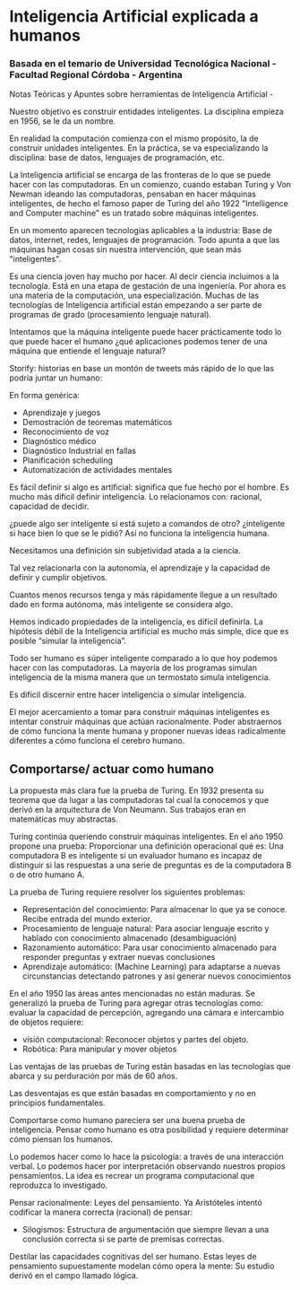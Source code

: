 # Inteligencia Artificial explicada a humanos
### Basada en el temario de Universidad Tecnológica Nacional - Facultad Regional Córdoba - Argentina
Notas Teóricas y Apuntes sobre herramientas de Inteligencia Artificial -

Nuestro objetivo es construir entidades inteligentes. La disciplina empieza en 1956, se le da un nombre.

  


En realidad la computación comienza con el mismo propósito, la de construir unidades inteligentes. En la práctica, se va especializando la disciplina: base de datos, lenguajes de programación, etc.

  


La Inteligencia artificial se encarga de las fronteras de lo que se puede hacer con las computadoras. En un comienzo, cuando estaban Turing y Von Newman ideando las computadoras, pensaban en hacer máquinas inteligentes, de hecho el famoso paper de Turing del año 1922 "Intelligence and Computer machine" es un tratado sobre máquinas inteligentes.

En un momento aparecen tecnologías aplicables a la industria: Base de datos, internet, redes, lenguajes de programación. Todo apunta a que las máquinas hagan cosas sin nuestra intervención, que sean más "inteligentes".

  


Es una ciencia joven hay mucho por hacer. Al decir ciencia incluimos a la tecnología. Está en una etapa de gestación de una ingeniería. Por ahora es una materia de la computación, una especialización. Muchas de las tecnologías de Inteligencia artificial están empezando a ser parte de programas de grado (procesamiento lenguaje natural).

  


Intentamos que la máquina inteligente puede hacer prácticamente todo lo que puede hacer el humano ¿qué aplicaciones podemos tener de una máquina que entiende el lenguaje natural?

Storify: historias en base un montón de tweets más rápido de lo que las podría juntar un humano:

En forma genérica:

-   Aprendizaje y juegos
-   Demostración de teoremas matemáticos
-   Reconocimiento de voz
-   Diagnóstico médico
-   Diagnóstico Industrial en fallas
-   Planificación scheduling
-   Automatización de actividades mentales

  


Es fácil definir si algo es artificial: significa que fue hecho por el hombre. Es mucho más difícil definir inteligencia. Lo relacionamos con: racional, capacidad de decidir.

¿puede algo ser inteligente si está sujeto a comandos de otro? ¿inteligente si hace bien lo que se le pidió? Así no funciona la inteligencia humana.

Necesitamos una definición sin subjetividad atada a la ciencia.

  


Tal vez relacionarla con la autonomía, el aprendizaje y la capacidad de definir y cumplir objetivos.

  


Cuantos menos recursos tenga y más rápidamente llegue a un resultado dado en forma autónoma, más inteligente se considera algo.

Hemos indicado propiedades de la inteligencia, es difícil definirla. La hipótesis débil de la Inteligencia artificial es mucho más simple, dice que es posible “simular la inteligencia”.

  


Todo ser humano es súper inteligente comparado a lo que hoy podemos hacer con las computadoras. La mayoría de los programas simulan inteligencia de la misma manera que un termostato simula inteligencia.

Es difícil discernir entre hacer inteligencia o simular inteligencia.

  


El mejor acercamiento a tomar para construir máquinas inteligentes es intentar construir máquinas que actúan racionalmente. Poder abstraernos de cómo funciona la mente humana y proponer nuevas ideas radicalmente diferentes a cómo funciona el cerebro humano.

  


## Comportarse/ actuar como humano

La propuesta más clara fue la prueba de Turing. En 1932 presenta su teorema que da lugar a las computadoras tal cual la conocemos y que derivó en la arquitectura de Von Neumann. Sus trabajos eran en matemáticas muy abstractas.

Turing continúa queriendo construir máquinas inteligentes. En el año 1950 propone una prueba: Proporcionar una definición operacional qué es: Una computadora B es inteligente si un evaluador humano es incapaz de distinguir si las respuestas a una serie de preguntas es de la computadora B o de otro humano A.

La prueba de Turing requiere resolver los siguientes problemas:

-   Representación del conocimiento: Para almacenar lo que ya se conoce. Recibe entrada del mundo exterior.
-   Procesamiento de lenguaje natural: Para asociar lenguaje escrito y hablado con conocimiento almacenado (desambiguación)
-   Razonamiento automático: Para usar conocimiento almacenado para responder preguntas y extraer nuevas conclusiones
-   Aprendizaje automático: (Machine Learning) para adaptarse a nuevas circunstancias detectando patrones y así generar nuevos conocimientos

  


En el año 1950 las áreas antes mencionadas no están maduras. Se generalizó la prueba de Turing para agregar otras tecnologías como: evaluar la capacidad de percepción, agregando una cámara e intercambio de objetos requiere:

-   visión computacional: Reconocer objetos y partes del objeto.
-   Robótica: Para manipular y mover objetos

  


Las ventajas de las pruebas de Turing están basadas en las tecnologías que abarca y su perduración por más de 60 años.

Las desventajas es que están basadas en comportamiento y no en principios fundamentales.

Comportarse como humano pareciera ser una buena prueba de inteligencia. Pensar como humano es otra posibilidad y requiere determinar cómo piensan los humanos.

Lo podemos hacer como lo hace la psicología: a través de una interacción verbal. Lo podemos hacer por interpretación observando nuestros propios pensamientos. La idea es recrear un programa computacional que reproduzca lo investigado.

  


Pensar racionalmente: Leyes del pensamiento. Ya Aristóteles intentó codificar la manera correcta (racional) de pensar:

-   Silogismos: Estructura de argumentación que siempre llevan a una conclusión correcta si se parte de premisas correctas.

  


Destilar las capacidades cognitivas del ser humano. Estas leyes de pensamiento supuestamente modelan cómo opera la mente: Su estudio derivó en el campo llamado lógica.

  


